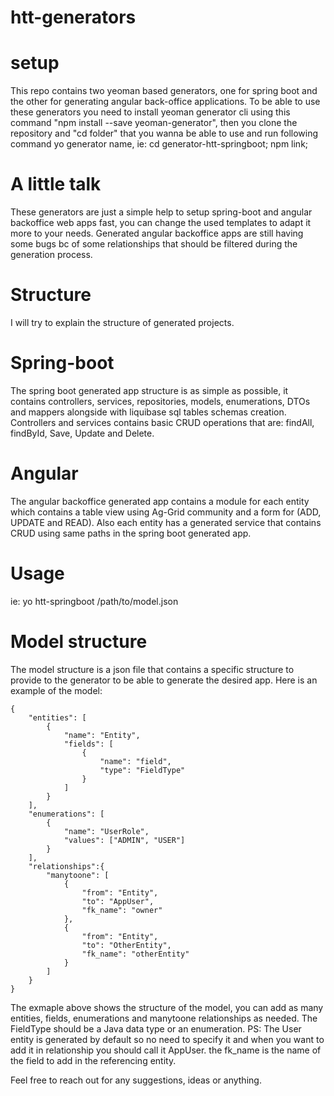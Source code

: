 # htt-generators

# setup
This repo contains two yeoman based generators, one for spring boot and the other for generating angular back-office applications.
To be able to use these generators you need to install yeoman generator cli using this command "npm install --save yeoman-generator",
then you clone the repository and "cd folder" that you wanna be able to use and run following command yo generator name,
ie: cd generator-htt-springboot; npm link; 

# A little talk
These generators are just a simple help to setup spring-boot and angular backoffice web apps fast, you can change the used templates to adapt it more to your 
needs.
Generated angular backoffice apps are still having some bugs bc of some relationships that should be filtered during the generation process.

# Structure
I will try to explain the structure of generated projects.

# Spring-boot
The spring boot generated app structure is as simple as possible, it contains controllers, services, repositories, models, enumerations, DTOs and mappers
alongside with liquibase sql tables schemas creation.
Controllers and services contains basic CRUD operations that are: findAll, findById, Save, Update and Delete.

# Angular
The angular backoffice generated app contains a module for each entity which contains a table view using Ag-Grid community and a form for (ADD, UPDATE and READ).
Also each entity has a generated service that contains CRUD using same paths in the spring boot generated app.

# Usage
ie: yo htt-springboot /path/to/model.json

# Model structure
The model structure is a json file that contains a specific structure to provide to the generator to be able to generate the desired app.
Here is an example of the model:
```
{
    "entities": [
        {
            "name": "Entity",
            "fields": [
                {
                    "name": "field",
                    "type": "FieldType"
                }
            ]
        }
    ],
    "enumerations": [
        {
            "name": "UserRole",
            "values": ["ADMIN", "USER"]
        }
    ],
    "relationships":{
        "manytoone": [
            {
                "from": "Entity",
                "to": "AppUser",
                "fk_name": "owner"
            },
            {
                "from": "Entity",
                "to": "OtherEntity",
                "fk_name": "otherEntity"
            }
        ]
    }
}
```
The exmaple above shows the structure of the model, you can add as many entities, fields, enumerations and manytoone relationships as needed.
The FieldType should be a Java data type or an enumeration.
PS: The User entity is generated by default so no need to specify it and when you want to add it in relationship you should call it AppUser.
the fk_name is the name of the field to add in the referencing entity.

Feel free to reach out for any suggestions, ideas or anything.
